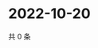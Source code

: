 # 2022-10-20

共 0 条

<!-- BEGIN WEIBO -->
<!-- 最后更新时间 Thu Oct 20 2022 05:06:50 GMT+0800 (China Standard Time) -->

<!-- END WEIBO -->
